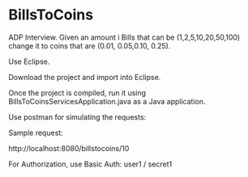 # BillsToCoins
ADP Interview. Given an amount i Bills that can be (1,2,5,10,20,50,100) change it to coins that are (0.01, 0.05,0.10, 0.25).

Use Eclipse. 

Download the project and import into Eclipse.

Once the project is compiled, run it using BillsToCoinsServicesApplication.java as a Java application.

Use postman for simulating the requests:

Sample request: 

http://localhost:8080/billstocoins/10

For Authorization, use Basic Auth: user1 / secret1 
